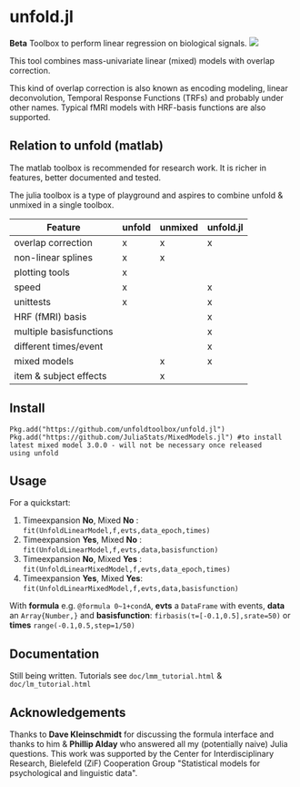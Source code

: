 # unfold.jl

**Beta** Toolbox to perform linear regression on biological signals. ![](https://github.com/unfoldtoolbox/unfold.jl/workflows/CI/badge.svg)

This tool combines mass-univariate linear (mixed) models with overlap correction.

This kind of overlap correction is also known as encoding modeling, linear deconvolution, Temporal Response Functions (TRFs) and probably under other names. Typical fMRI models with HRF-basis functions are also supported.

## Relation to unfold (matlab)
The matlab toolbox is recommended for research work. It is richer in features, better documented and tested.

The julia toolbox is a type of playground and aspires to combine unfold & unmixed in a single toolbox.


| Feature                 | unfold | unmixed | unfold.jl |
|-------------------------|--------|---------|-----------|
| overlap correction      | x      | x       | x         |
| non-linear splines      | x      | x       |           |
| plotting tools          | x      |         |           |
| speed                   | x      |         | x         |
| unittests               | x      |         | x         |
| HRF (fMRI) basis        |        |         | x         |
| multiple basisfunctions |        |         | x         |
| different times/event   |        |         | x         |
| mixed models            |        | x       | x         |
| item & subject effects  |        | x       |           |

## Install
```
Pkg.add("https://github.com/unfoldtoolbox/unfold.jl")
Pkg.add("https://github.com/JuliaStats/MixedModels.jl") #to install latest mixed model 3.0.0 - will not be necessary once released
using unfold

```

## Usage
For a quickstart:

1. Timeexpansion **No**, Mixed **No**  : `fit(UnfoldLinearModel,f,evts,data_epoch,times)`
1. Timeexpansion **Yes**, Mixed **No** : `fit(UnfoldLinearModel,f,evts,data,basisfunction)`
1. Timeexpansion **No**, Mixed **Yes** : `fit(UnfoldLinearMixedModel,f,evts,data_epoch,times)`
1. Timeexpansion **Yes**, Mixed **Yes**: `fit(UnfoldLinearMixedModel,f,evts,data,basisfunction)`

With **formula** e.g. `@formula 0~1+condA`, **evts** a `DataFrame` with events, **data** an `Array{Number,}` and  **basisfunction**: `firbasis(τ=[-0.1,0.5],srate=50)` or **times** `range(-0.1,0.5,step=1/50)`


## Documentation
Still being written. Tutorials see `doc/lmm_tutorial.html` & `doc/lm_tutorial.html`


## Acknowledgements
Thanks to **Dave Kleinschmidt** for discussing the formula interface and thanks to him & **Phillip Alday** who answered all my (potentially naive) Julia questions.
This work was supported by the Center for Interdisciplinary Research, Bielefeld (ZiF) Cooperation Group "Statistical models for psychological and linguistic data".

